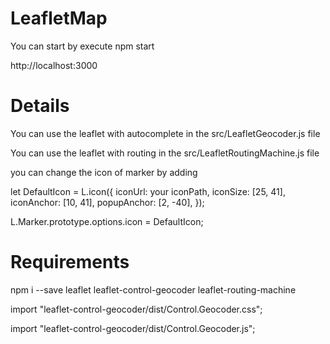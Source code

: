 # LeafletMap

You can start by execute npm start

http://localhost:3000

# Details

You can use the leaflet with autocomplete in the src/LeafletGeocoder.js file

You can use the leaflet with routing in the src/LeafletRoutingMachine.js file

you can change the icon of marker by adding

let DefaultIcon = L.icon({
iconUrl: your iconPath,
iconSize: [25, 41],
iconAnchor: [10, 41],
popupAnchor: [2, -40],
});

L.Marker.prototype.options.icon = DefaultIcon;

# Requirements

npm i --save leaflet leaflet-control-geocoder leaflet-routing-machine

import "leaflet-control-geocoder/dist/Control.Geocoder.css";

import "leaflet-control-geocoder/dist/Control.Geocoder.js";
